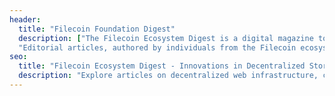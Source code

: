 ```yaml
---
header:
  title: "Filecoin Foundation Digest"
  description: ["The Filecoin Ecosystem Digest is a digital magazine to showcase innovation unfolding across the ecosystem published by Filecoin Foundation.",
  "Editorial articles, authored by individuals from the Filecoin ecosystem, will dive into the challenges of our current internet infrastructure, explore experiences and learnings within the community, and share visions for how decentralization and decentralized storage are creating the foundation for a better web."]
seo:
  title: "Filecoin Ecosystem Digest - Innovations in Decentralized Storage"
  description: "Explore articles on decentralized web infrastructure, community insights, and the future of storage technology in the Filecoin ecosystem."
---
```

